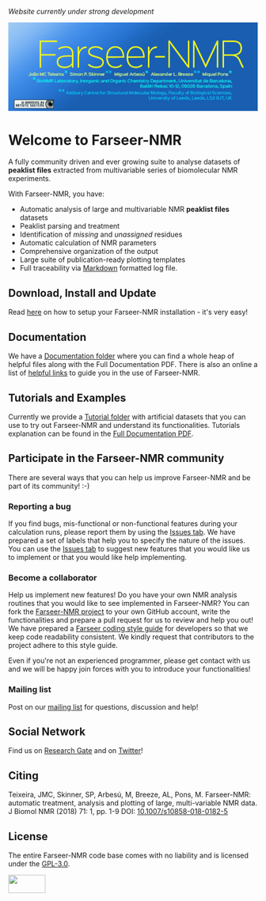 _Website currently under strong development_

![FarSeer Banner](https://github.com/Farseer-NMR/FarSeer-NMR/blob/master/Documentation/Figures/FS_banner.png?raw=true)

# Welcome to Farseer-NMR

A fully community driven and ever growing suite to analyse datasets of **peaklist files** extracted from multivariable series of biomolecular NMR experiments. 

With Farseer-NMR, you have:

* Automatic analysis of large and multivariable NMR **peaklist files** datasets
* Peaklist parsing and treatment
* Identification of _missing_ and _unassigned_ residues
* Automatic calculation of NMR parameters
* Comprehensive organization of the output
* Large suite of publication-ready plotting templates
* Full traceability via [Markdown](https://en.wikipedia.org/wiki/Markdown) formatted log file.

## Download, Install and Update

Read [here](https://github.com/Farseer-NMR/FarSeer-NMR/wiki/Download,-Install-and-Update) on how to setup your Farseer-NMR installation - it's very easy!

## Documentation

We have a [Documentation folder](https://github.com/Farseer-NMR/FarSeer-NMR/tree/master/Documentation) where you can find a whole heap of helpful files along with the Full Documentation PDF. There is also an online a list of [helpful links](https://github.com/Farseer-NMR/FarSeer-NMR/wiki/Farseer-NMR-Helpful-links) to guide you in the use of Farseer-NMR.

## Tutorials and Examples

Currently we provide a [Tutorial folder](https://github.com/Farseer-NMR/FarSeer-NMR/tree/master/Documentation/Tutorial_Datasets) with artificial datasets that you can use to try out Farseer-NMR and understand its functionalities. Tutorials explanation can be found in the [Full Documentation PDF](https://github.com/Farseer-NMR/FarSeer-NMR/blob/master/Documentation/Farseer-NMR_Documentation.pdf).

## Participate in the Farseer-NMR community

There are several ways that you can help us improve Farseer-NMR and be part of its community! :-)  

### Reporting a bug

If you find bugs, mis-functional or non-functional features during your calculation runs, please report them by using the [Issues tab](https://github.com/Farseer-NMR/FarSeer-NMR/issues). We have prepared a set of labels that help you to specify the nature of the issues. You can use the [Issues tab](https://github.com/Farseer-NMR/FarSeer-NMR/issues) to suggest new features that you would like us to implement or that you would like help implementing.

### Become a collaborator

Help us implement new features! Do you have your own NMR analysis routines that you would like to see implemented in Farseer-NMR? You can fork the [Farseer-NMR project](https://github.com/joaomcteixeira/FarSeer-NMR) to your own GitHub account, write the functionalities and prepare a pull request for us to review and help you out! We have prepared a [Farseer coding style guide](https://github.com/Farseer-NMR/FarSeer-NMR/blob/master/Documentation/Code_Style_Guide_for_Developers.md) for developers so that we keep code readability consistent. We kindly request that contributors to the project adhere to this style guide.

Even if you're not an experienced programmer, please get contact with us and we will be happy join forces with you to introduce your functionalities!

### Mailing list

Post on our [mailing list](https://groups.google.com/forum/#!forum/farseer-nmr) for questions, discussion and help!

## Social Network

Find us on [Research Gate](https://www.researchgate.net/project/Farseer-NMR-automatic-treatment-and-plotting-of-large-scale-NMR-titration-data) and on [Twitter](https://twitter.com/farseer_nmr)!

## Citing

Teixeira, JMC, Skinner, SP, Arbesú, M, Breeze, AL, Pons, M. Farseer-NMR: automatic treatment, analysis and plotting of large, multi-variable NMR data. J Biomol NMR (2018) 71: 1, pp. 1-9 DOI: [10.1007/s10858-018-0182-5](https://link.springer.com/article/10.1007/s10858-018-0182-5)

## License

The entire Farseer-NMR code base comes with no liability and is licensed under the [GPL-3.0](https://github.com/Farseer-NMR/FarSeer-NMR/blob/master/COPYING).

<a href="https://www.gnu.org/licenses/gpl-3.0.en.html"><img src="https://upload.wikimedia.org/wikipedia/commons/thumb/9/93/GPLv3_Logo.svg/1200px-GPLv3_Logo.svg.png" width="75" height="37"></a>
